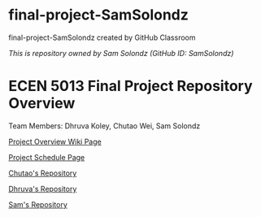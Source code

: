 
# final-project-SamSolondz
final-project-SamSolondz created by GitHub Classroom

*This is repository owned by Sam Solondz (GitHub ID: SamSolondz)*

# ECEN 5013 Final Project Repository Overview
Team Members: Dhruva Koley, Chutao Wei, Sam Solondz

[Project Overview Wiki Page](https://github.com/cu-ecen-5013/final-project-chwe3468/wiki/Project-Overview-Wiki)

[Project Schedule Page](https://github.com/cu-ecen-5013/final-project-chwe3468/wiki/Schedule)

[Chutao's Repository](https://github.com/cu-ecen-5013/final-project-chwe3468)

[Dhruva's Repository](https://github.com/cu-ecen-5013/final-project-D-KG5)

[Sam's Repository](https://github.com/cu-ecen-5013/final-project-SamSolondz)

